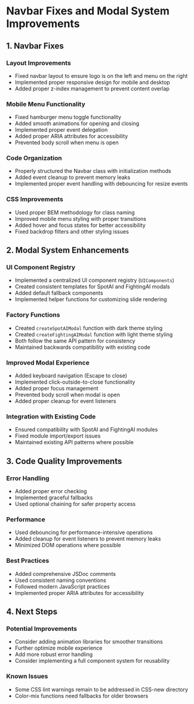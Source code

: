 # Navbar Fixes and Modal System Improvements

## 1. Navbar Fixes

### Layout Improvements
- Fixed navbar layout to ensure logo is on the left and menu on the right
- Implemented proper responsive design for mobile and desktop
- Added proper z-index management to prevent content overlap

### Mobile Menu Functionality
- Fixed hamburger menu toggle functionality
- Added smooth animations for opening and closing
- Implemented proper event delegation
- Added proper ARIA attributes for accessibility
- Prevented body scroll when menu is open

### Code Organization
- Properly structured the Navbar class with initialization methods
- Added event cleanup to prevent memory leaks
- Implemented proper event handling with debouncing for resize events

### CSS Improvements
- Used proper BEM methodology for class naming
- Improved mobile menu styling with proper transitions
- Added hover and focus states for better accessibility
- Fixed backdrop filters and other styling issues

## 2. Modal System Enhancements

### UI Component Registry
- Implemented a centralized UI component registry (`UIComponents`)
- Created consistent templates for SpotAI and FightingAI modals
- Added default fallback components
- Implemented helper functions for customizing slide rendering

### Factory Functions
- Created `createSpotAIModal` function with dark theme styling
- Created `createFightingAIModal` function with light theme styling
- Both follow the same API pattern for consistency
- Maintained backwards compatibility with existing code

### Improved Modal Experience
- Added keyboard navigation (Escape to close)
- Implemented click-outside-to-close functionality
- Added proper focus management
- Prevented body scroll when modal is open
- Added proper cleanup for event listeners

### Integration with Existing Code
- Ensured compatibility with SpotAI and FightingAI modules
- Fixed module import/export issues
- Maintained existing API patterns where possible

## 3. Code Quality Improvements

### Error Handling
- Added proper error checking
- Implemented graceful fallbacks
- Used optional chaining for safer property access

### Performance
- Used debouncing for performance-intensive operations
- Added cleanup for event listeners to prevent memory leaks
- Minimized DOM operations where possible

### Best Practices
- Added comprehensive JSDoc comments
- Used consistent naming conventions
- Followed modern JavaScript practices
- Implemented proper ARIA attributes for accessibility

## 4. Next Steps

### Potential Improvements
- Consider adding animation libraries for smoother transitions
- Further optimize mobile experience
- Add more robust error handling
- Consider implementing a full component system for reusability

### Known Issues
- Some CSS lint warnings remain to be addressed in CSS-new directory
- Color-mix functions need fallbacks for older browsers
